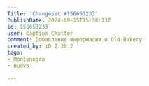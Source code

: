 ```yaml
---
Title: 'Changeset #156653233'
PublishDate: 2024-09-15T15:38:13Z
id: 156653233
user: Caption Chatter
comment: Добавление информации о Old Bakery
created_by: iD 2.30.2
tags:
- Montenegro
- Budva

---
```

